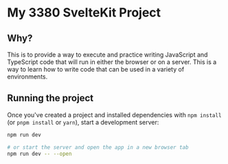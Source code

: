 # My 3380 SvelteKit Project

## Why?

This is to provide a way to execute and practice writing JavaScript and TypeScript code that will run in either the browser or on a server. This is a way to learn how to write code that can be used in a variety of environments.

## Running the project

Once you've created a project and installed dependencies with `npm install` (or `pnpm install` or `yarn`), start a development server:

```bash
npm run dev

# or start the server and open the app in a new browser tab
npm run dev -- --open
```
